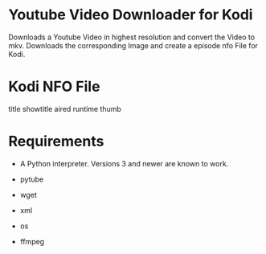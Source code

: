 # Youtube Video Downloader for Kodi

Downloads a Youtube Video in highest resolution and convert the Video to mkv.
Downloads the corresponding Image and create a episode nfo File for Kodi.

# Kodi NFO File

title
showtitle
aired
runtime
thumb

Requirements
============

 * A Python interpreter. Versions 3 and newer are known to work.
 * pytube
 * wget
 * xml
 * os
 
 * ffmpeg
